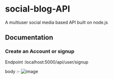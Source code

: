 # social-blog-API
A multiuser social media based API built on node.js 

## Documentation

### Create an Account or signup

Endpoint :localhost:5000/api/user/signup

body :- 
![image](https://user-images.githubusercontent.com/97692286/213542678-73337a62-1e50-4b8a-9c24-7e2a1a7d4032.png)


